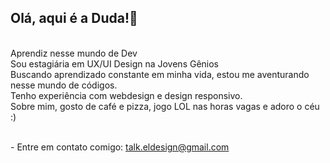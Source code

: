 ## Olá, aqui é a Duda!👋
<br/>Aprendiz nesse mundo de Dev
<br/>Sou estagiária em UX/UI Design na Jovens Gênios
<br/>Buscando aprendizado constante em minha vida, estou me aventurando nesse mundo de códigos.
<br/>Tenho experiência com webdesign e design responsivo.
<br/>Sobre mim, gosto de café e pizza, jogo LOL nas horas vagas e adoro o céu :)

<br/>- Entre em contato comigo: talk.eldesign@gmail.com
